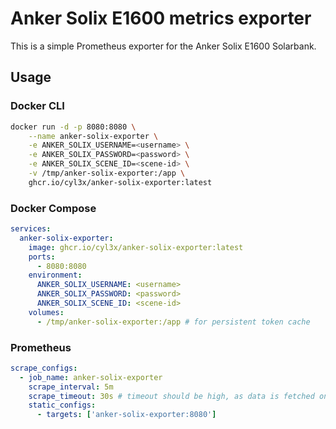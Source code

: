 # Anker Solix E1600 metrics exporter
This is a simple Prometheus exporter for the Anker Solix E1600 Solarbank.

## Usage
### Docker CLI
```bash
docker run -d -p 8080:8080 \
    --name anker-solix-exporter \
    -e ANKER_SOLIX_USERNAME=<username> \
    -e ANKER_SOLIX_PASSWORD=<password> \
    -e ANKER_SOLIX_SCENE_ID=<scene-id> \
    -v /tmp/anker-solix-exporter:/app \
    ghcr.io/cyl3x/anker-solix-exporter:latest
```

### Docker Compose
```yaml
services:
  anker-solix-exporter:
    image: ghcr.io/cyl3x/anker-solix-exporter:latest
    ports:
      - 8080:8080
    environment:
      ANKER_SOLIX_USERNAME: <username>
      ANKER_SOLIX_PASSWORD: <password>
      ANKER_SOLIX_SCENE_ID: <scene-id>
    volumes:
      - /tmp/anker-solix-exporter:/app # for persistent token cache
```

### Prometheus
```yaml
scrape_configs:
  - job_name: anker-solix-exporter
    scrape_interval: 5m
    scrape_timeout: 30s # timeout should be high, as data is fetched on scrape
    static_configs:
      - targets: ['anker-solix-exporter:8080']
```
